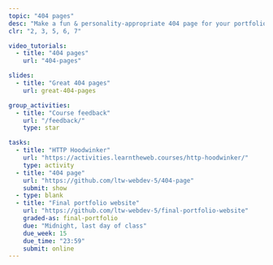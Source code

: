 ```yaml
---
topic: "404 pages"
desc: "Make a fun & personality-appropriate 404 page for your portfolio website."
clr: "2, 3, 5, 6, 7"

video_tutorials:
  - title: "404 pages"
    url: "404-pages"

slides:
  - title: "Great 404 pages"
    url: great-404-pages

group_activities:
  - title: "Course feedback"
    url: "/feedback/"
    type: star

tasks:
  - title: "HTTP Hoodwinker"
    url: "https://activities.learntheweb.courses/http-hoodwinker/"
    type: activity
  - title: "404 page"
    url: "https://github.com/ltw-webdev-5/404-page"
    submit: show
  - type: blank
  - title: "Final portfolio website"
    url: "https://github.com/ltw-webdev-5/final-portfolio-website"
    graded-as: final-portfolio
    due: "Midnight, last day of class"
    due_week: 15
    due_time: "23:59"
    submit: online
---
```

